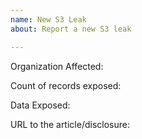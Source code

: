 ```yaml
---
name: New S3 Leak
about: Report a new S3 leak

---
```


Organization Affected: 

Count of records exposed: 

Data Exposed: 

URL to the article/disclosure:
